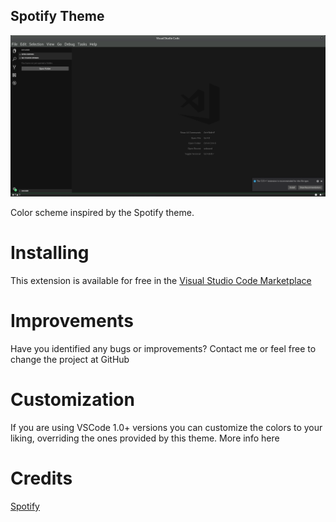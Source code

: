 ## Spotify Theme

![Spotify color theme](https://raw.githubusercontent.com/oguhpereira/spotify-theme/master/assets/screenshot.png)

Color scheme inspired by the Spotify theme.

# Installing
This extension is available for free in the [Visual Studio Code Marketplace](https://marketplace.visualstudio.com/items?itemName=oguhpereira.spotify-color-theme)

# Improvements
Have you identified any bugs or improvements? Contact me or feel free to change the project at GitHub

# Customization
If you are using VSCode 1.0+ versions you can customize the colors to your liking, overriding the ones provided by this theme. More info here

# Credits
[Spotify](https://www.spotify.com/)
